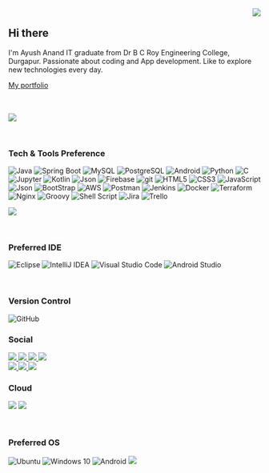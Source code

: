 ## <p align="right">![](https://komarev.com/ghpvc/?username=akayush1108&color=red)</p> Hi there 


I'm Ayush Anand IT graduate from Dr B C Roy Engineering College, Durgapur. Passionate about coding and App development. Like to explore new technologies every day.

[My portfolio](https://akayush1108.github.io/Portfolio/ "LCO")

<br><br>
<a href="https://github.com/akayush1108/github-readme-stats">
<img align="center" SRC="https://github-readme-stats.vercel.app/api?username=akayush1108&show_icons=true&hide=contribs,prs&cache_seconds=86400&theme=material-palenight"/>
</a>

<br>

### Tech & Tools Preference

<img alt="Java" src="https://img.shields.io/badge/Java-ED8B00?style=for-the-badge&logo=java&logoColor=white" /> <img alt="Spring Boot" src="https://img.shields.io/badge/Spring%20Boot-6DB33F?style=for-the-badge&logo=spring-boot&logoColor=white" /> <img alt="MySQL" src="https://img.shields.io/badge/MySQL-4479A1?style=for-the-badge&logo=mysql&logoColor=white" /> <img alt="PostgreSQL" src="https://img.shields.io/badge/PostgreSQL-336791?style=for-the-badge&logo=postgresql&logoColor=white" /> <img alt="Android" src="https://img.shields.io/badge/Android-3DDC84?style=for-the-badge&logo=android&logoColor=white" /> <img alt="Python" src="https://img.shields.io/badge/python%20-%2314354C.svg?&style=for-the-badge&logo=python&logoColor=white"/> <img alt="C" src="https://img.shields.io/badge/C-00599C?style=for-the-badge&logo=c&logoColor=white"/> <img alt="Jupyter" src="https://img.shields.io/badge/Jupyter%20-%23F37626.svg?&style=for-the-badge&logo=Jupyter&logoColor=white" /> <img alt="Kotlin" src="https://img.shields.io/badge/Kotlin-0095D5?&style=for-the-badge&logo=kotlin&logoColor=white" /> <img alt="Json" src="https://img.shields.io/badge/json-5E5C5C?style=for-the-badge&logo=json&logoColor=white" /> <img alt="Firebase" src="https://img.shields.io/badge/firebase-ffca28?style=for-the-badge&logo=firebase&logoColor=black"  /> <img alt= "git" src="https://img.shields.io/badge/GIT-E44C30?style=for-the-badge&logo=git&logoColor=white"> <img alt="HTML5" src="https://img.shields.io/badge/HTML5-E34F26?style=for-the-badge&logo=html5&logoColor=white" /> <img alt="CSS3" src="https://img.shields.io/badge/CSS3-1572B6?style=for-the-badge&logo=css3&logoColor=white" /> <img alt="JavaScript" src="https://img.shields.io/badge/JavaScript-323330?style=for-the-badge&logo=javascript&logoColor=F7DF1E" /> <img alt="Json" src="https://img.shields.io/badge/json-5E5C5C?style=for-the-badge&logo=json&logoColor=white" /> <img alt="BootStrap" src="https://img.shields.io/badge/Bootstrap-563D7C?style=for-the-badge&logo=bootstrap&logoColor=white" /> <img alt="AWS" src="https://img.shields.io/badge/Amazon_AWS-FF9900?style=for-the-badge&logo=amazonaws&logoColor=white" /> <img alt="Postman" src="https://img.shields.io/badge/Postman-FF6C37?style=for-the-badge&logo=postman&logoColor=white" /> <img alt="Jenkins" src="https://img.shields.io/badge/jenkins-%232C5263.svg?style=for-the-badge&logo=jenkins&logoColor=white" /> <img alt="Docker" src="https://img.shields.io/badge/docker-%230db7ed.svg?style=for-the-badge&logo=docker&logoColor=white" /> <img alt="Terraform" src="https://img.shields.io/badge/terraform-%235835CC.svg?style=for-the-badge&logo=terraform&logoColor=white" /> <img alt="Nginx" src="https://img.shields.io/badge/nginx-%23009639.svg?style=for-the-badge&logo=nginx&logoColor=white" /> <img alt="Groovy" src="https://img.shields.io/badge/Apache%20Groovy-4298B8.svg?style=for-the-badge&logo=Apache+Groovy&logoColor=white" /> <img alt="Shell Script" src="https://img.shields.io/badge/shell_script-%23121011.svg?style=for-the-badge&logo=gnu-bash&logoColor=white" /> <img alt="Jira" src="https://img.shields.io/badge/jira-%230A0FFF.svg?style=for-the-badge&logo=jira&logoColor=white" /> <img alt="Trello" src="https://img.shields.io/badge/Trello-%23026AA7.svg?style=for-the-badge&logo=Trello&logoColor=white" />



<a href="https://github.com/akayush1108/github-readme-stats"><img align="center" src="https://github-readme-stats.vercel.app/api/top-langs/?username=akayush1108&layout=compact&theme=material-palenight" /></a>

<br>

### Preferred IDE

<img alt="Eclipse" src="https://img.shields.io/badge/Eclipse-2C2255?style=for-the-badge&logo=eclipse&logoColor=white" /> <img alt="IntelliJ IDEA" src="https://img.shields.io/badge/IntelliJ_IDEA-FF5733?style=for-the-badge&logo=intellij-idea&logoColor=white" /> <img alt="Visual Studio Code" src="https://img.shields.io/badge/Visual_Studio_Code-0078D4?style=for-the-badge&logo=visual%20studio%20code&logoColor=white" /> <img alt="Android Studio" src="https://img.shields.io/badge/Android_Studio-3DDC84?style=for-the-badge&logo=android-studio&logoColor=white" />

<br>

### Version Control

<img alt="GitHub" src="https://img.shields.io/badge/github%20-%23121011.svg?&style=for-the-badge&logo=github&logoColor=white"/> 

<br>

### Social
<a href="https://www.linkedin.com/in/akayush1108/" >
  <img src="https://img.shields.io/badge/LinkedIn-0077B5?style=for-the-badge&logo=linkedin&logoColor=white" />
</a> 
<a href="https://leetcode.com/akayush1108/"> 
  <img src="https://img.shields.io/badge/-LeetCode-FFA116?style=for-the-badge&logo=LeetCode&logoColor=black" /> 
</a>
<a href="https://www.codechef.com/users/akayush1108/"> 
  <img src="https://img.shields.io/badge/CodeChef-783F04?style=for-the-badge&logo=CodeChef&logoColor=white" /> 
</a> 
<a href="https://www.hackerrank.com/akayush1108"> 
  <img src="https://img.shields.io/badge/-Hackerrank-2EC866?style=for-the-badge&logo=HackerRank&logoColor=white" /> 
</a> 

<br>

<a href="https://www.facebook.com/akayush1108/">
  <img src="https://img.shields.io/badge/Facebook-1877F2?style=for-the-badge&logo=facebook&logoColor=white" /> 
</a>  
<a href="https://www.instagram.com/ak.ayush1108/">
  <img src="https://img.shields.io/badge/Instagram-cd486b?style=for-the-badge&logo=instagram&logoColor=white" /> 
</a> 
<a href="mailto:ayush.anand6102000@gmail.com">
  <img src="https://img.shields.io/badge/Gmail-D14836?style=for-the-badge&logo=gmail&logoColor=white" /> 
</a> 

<br>

### Cloud 

<img src="https://img.shields.io/badge/Google_Cloud-4285F4?style=for-the-badge&logo=google-cloud&logoColor=white" /> <img src="https://img.shields.io/badge/AWS-232F3E?style=for-the-badge&logo=amazon-aws&logoColor=white" />

<br>

### Preferred OS
<img alt="Ubuntu" src="https://img.shields.io/badge/Ubuntu-E95420?style=for-the-badge&logo=ubuntu&logoColor=white" /> <img alt="Windows 10" src="https://img.shields.io/badge/Windows-0078D6?style=for-the-badge&logo=windows&logoColor=white" /> <img alt="Android" src="https://img.shields.io/badge/Android-3DDC84?style=for-the-badge&logo=android&logoColor=white" /> <img src="https://img.shields.io/badge/Arch_Linux-1793D1?style=for-the-badge&logo=arch-linux&logoColor=white" />
